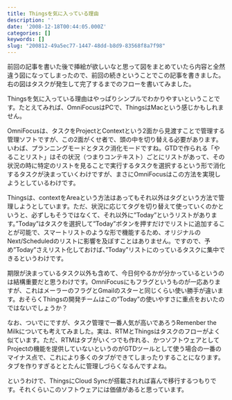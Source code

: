 ```yaml
---
title: Thingsを気に入っている理由
description: ''
date: '2008-12-18T00:44:05.000Z'
categories: []
keywords: []
slug: "200812-49a5ec77-1447-48dd-b8d9-83568f8a7f98"
---
```

前回の記事を書いた後で挿絵が欲しいなと思って図をまとめていたら内容と全然違う図になってしまったので、前回の続きということでこの記事を書きました。右の図はタスクが発生して完了するまでのフローを書いてみました。

Thingsを気に入っている理由はやっぱりシンプルでわかりやすいということです。たとえてみれば、OmniFocusはPCで、ThingsはMacという感じかもしれません。

OmniFocusは、タスクをProjectとContextという2面から見渡すことで管理する管理ソフトですが、この2面がくせ者で、頭の中を切り替える必要があります。いわば、プランニングモードとタスク消化モードですね。GTDで作られる「やることリスト」はその状況（つまりコンテキスト）ごとにリストがあって、その状況の時に特定のリストを見ることで実行するタスクを選択するという形で消化するタスクが決まっていくわけですが、まさにOmniFocusはこの方法を実現しようとしているわけです。

Thingsは、contextをAreaという方法はあってもそれ以外はタグという方法で管理しようとしています。ただ、状況に応じてタグを切り替えて使っていくのかというと、必ずしもそうではなくて、それ以外に”Today”というリストがあります。”Today”はタスクを選択して”Today”ボタンを押すだけでリストに追加することが可能で、スマートリストのような形で機能するため、オリジナルのNext/Scheduledのリストに影響を及ぼすことはありません。ですので、予め”Today”さえリスト化しておけば、”Today”リストにのっているタスクに集中できるというわけです。

期限が決まっているタスク以外も含めて、今日何やるかが分かっているというのは結構重要だと思うわけです。OmniFocusにもフラグというものが一応ありますが、これはメーラーのフラグとGmailのスターと同じくらい使い勝手が違います。おそらくThingsの開発チームはこの”Today”の使いやすさに重点をおいたのではないでしょうか？

なお、ついでにですが、タスク管理で一番人気が高いであろうRemenber the Milkについても考えてみました。実は、RTMとThingsはタスクのフローがよく似ています。ただ、RTMはタブがいくつでも作れる、かつソフトウェアとしてProjectの機能を提供していないというのがGTDツールとして使う場合の一番のマイナス点で、これにより多くのタブができてしまったりすることになります。タブを作りすぎるととたんに管理しづらくなるんですよね。

というわけで、ThingsにCloud Syncが搭載されれば喜んで移行するつもりです。それくらいこのソフトウェアには価値があると思っています。